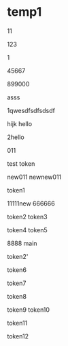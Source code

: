 # temp1
11

123

1

45667

899000

asss

1qwesdfsdfsdsdf

hijk
hello

2hello

011

test
token

new011
newnew011


token1

11111new
666666

token2
token3

token4
token5

8888
main

token2'

token6


token7

token8

token9
token10

token11

token12
